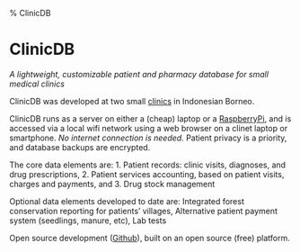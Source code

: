 % ClinicDB

# ClinicDB

_A lightweight, customizable patient and pharmacy database for small
medical clinics_

ClinicDB was developed at two small
   [clinics](https://alamsehatlestari.org) in Indonesian Borneo. 

ClinicDB runs as a server on either a (cheap) laptop or a
   [RaspberryPi](https://www.raspberrypi.org/), and is accessed via a
   local wifi network using a web browser on a clinet laptop or
   smartphone. _No internet connection is needed._ Patient privacy is a
   priority, and database backups are encrypted.

The core data elements are: 1. Patient records: clinic visits,
   diagnoses, and drug prescriptions, 2. Patient services accounting,
   based on patient visits, charges and payments, and 3. Drug stock
   management

Optional data elements developed to date are: Integrated forest
conservation reporting for patients’ villages, Alternative patient
payment system (seedlings, manure, etc), Lab tests

Open source development
   ([Github](https://github.com/camwebb/clinicDB/)), built on an
   open source (free) platform.

